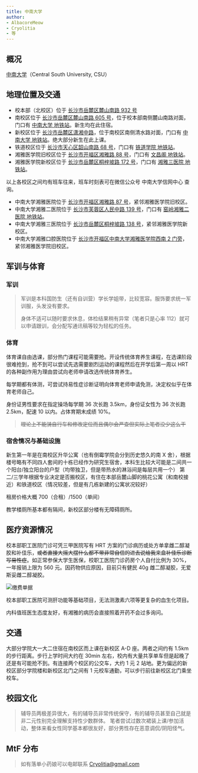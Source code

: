 ```yaml
---
title: 中南大学
author: 
- AlbacoreMeow
- Cryolitia
- 等
---
```


## 概况

[中南大学](https://www.csu.edu.cn/)（Central South University, CSU）

## 地理位置及交通

- 校本部（北校区）位于 [长沙市岳麓区麓山南路 932 号](https://amap.com/place/B02DB065XK)
- 南校区位于 [长沙市岳麓区麓山南路 605 号](https://amap.com/place/B02DB02641)，位于校本部南侧麓山南路对面，门口有 [中南大学 地铁站](https://amap.com/place/BV10783889)。新生均在此住宿。
- 新校区位于 [长沙市岳麓区潇湘中路](https://amap.com/place/B02DB0TJRN)，位于南校区南侧清水路对面，门口有 [中南大学 地铁站](https://amap.com/place/BV10783889)。绝大部分新生在此上课。
- 铁道校区位于 [长沙市天心区韶山南路 68 号](https://amap.com/place/B02DB065XM)，门口有 [铁道学院 地铁站](https://amap.com/place/BV10230150)。
- 湘雅医学院旧校区位于 [长沙市开福区湘雅路 88 号](https://amap.com/place/B02DB10O89)，门口有 [文昌阁 地铁站](https://amap.com/place/BS11901261)。
- 湘雅医学院新校区位于 [长沙市岳麓区桐梓坡路 172 号](https://amap.com/place/B02DB02K3F)，门口有 [湘雅三医院 地铁站](https://amap.com/place/BV10854311)。

以上各校区之间均有班车往来，班车时刻表可在微信公众号 中南大学信网中心 查询。

- 中南大学湘雅医院位于 [长沙市开福区湘雅路 87 号](https://amap.com/place/B02DB00B1E)，紧邻湘雅医学院旧校区。
- 中南大学湘雅二医院位于 [长沙市芙蓉区人民中路 139 号](https://amap.com/place/B02DB02FOO)，门口有 [窑岭湘雅二医院 地铁站](https://amap.com/place/BS11901291)。
- 中南大学湘雅三医院位于 [长沙市岳麓区桐梓坡路 138 号](https://amap.com/place/B02DB02J64)，紧邻湘雅医学院新校区。
- 中南大学湘雅口腔医院位于 [长沙市开福区中南大学湘雅医学院西南 2 门旁](https://amap.com/place/B0FFMG6X4M)，紧邻湘雅医学院旧校区。

## 军训与体育

### 军训

>军训是本科国防生（还有自训营）学长学姐带，比较宽容。服饰要求统一军训服，头发没有要求。
>
>身体不适可以随时要求休息，体检结果稍有异常（笔者只是心率 112）就可以申请跟训，会分配写通讯稿等较为轻松的任务。

### 体育

体育课自由选课，部分热门课程可能需要抢。开设传统体育养生课程，在选课阶段很难抢到，抢不到可以尝试先选需要剧烈运动的课程然后在开学后第一周以 HRT 的各种副作用为理由尝试向老师申请改选传统体育养生。

每学期都有体测，可尝试持易性症诊断证明向体育老师申请免测，决定权似乎在体育老师自己。

身份证男性要求在指定操场每学期 36 次长跑 3.5km，身份证女性为 36 次长跑 2.5km，配速 10 以内。占体育期末成绩 10%。

>~~理论上不能骑自行车和修改定位而且偶尔会严查但实际上笔者没少这么干~~

### 宿舍情况与基础设施

新生第一年是在南校区升华公寓（也有倒霉学院会分到历史悠久的南 X 舍），根据楼号略有不同四人套间的十栋已经作为研究生宿舍，本科生比较大可能是二间共一个阳台/独立阳台的户型（均带独卫，但是带热水的淋浴间是每层共用一个） 第二/三学年根据专业决定是否搬校区，有住在本部岳麓山脚的桃花公寓（和南校接近）和铁道校区（情况较差，但是有几栋新建的公寓状况较好）

租房价格大概 700（合租）/1500（单间）

教学楼厕所基本都有隔间，新校区部分楼有无障碍厕所。

## 医疗资源情况

校本部职工医院门诊可凭三甲医院写有 HRT 方案的门诊病历或处方单拿雌二醇凝胶和补佳乐，~~或者直接大摇大摆什么都不带非常自信的进去说给我来盒补佳乐诊断写易性症~~。如正常参保大学生医保，校职工医院门诊药房个人自付比例为 30%，一年报销上限为 560 元。因药物供应原因，目前只有健民 40g 雌二醇凝胶，无爱斯妥雌二醇凝胶。

![缴费单据](/campus/CSU/CSU_BILL.jpg)

校本部职工医院可测肝功能等基础项目，无法测激素六项等更复杂的血生化项目。

内科值班医生态度友好，有湘雅的病历会直接照着开药不会过多询问。

## 交通

大部分学院大一大二住宿在南校区而上课在新校区 A-D 座。两者之间约有 1.5km 的步行距离。步行上学时间大约在 30min 左右，校内有大量共享单车但是起晚了还是有可能抢不到。有连接两个校区的公交车，大约 1 元 2 站地。更为偏远的新校区部分学院楼和新校区北门之间有 1 元校车通勤，可以步行前往新校区北门乘坐校车。

## 校园文化

>辅导员两极差异很大，有的辅导员非常传统保守，有的辅导员甚至自己就是非二元性别完全理解支持性少数群体。
>笔者尝试过数次裙装上课/参加活动，整体来看女性同学基本都很友好，部分男性存在恶意调侃/阴阳怪气。

## MtF 分布

>如有落单小药娘可以电邮联系  <Cryolitia@gmail.com>
